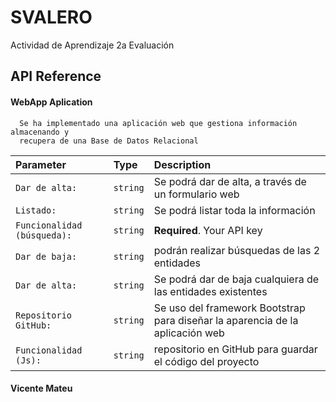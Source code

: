 
# SVALERO

Actividad de Aprendizaje 2a Evaluación


## API Reference

#### WebApp Aplication

```http
  Se ha implementado una aplicación web que gestiona información almacenando y 
  recupera de una Base de Datos Relacional 

```

| Parameter | Type     | Description                |
| :-------- | :------- | :------------------------- |
| `Dar de alta:` | `string` | Se podrá dar de alta, a través de un formulario web |
| `Listado:` | `string` | Se podrá listar toda la información  |
| `Funcionalidad (búsqueda):` | `string` | **Required**. Your API key |
| `Dar de baja:` | `string` | podrán realizar búsquedas de las 2 entidades  |
| `Dar de alta:` | `string` | Se podrá dar de baja cualquiera de las entidades existentes |
| `Repositorio GitHub:` | `string` | Se uso del framework Bootstrap para diseñar la aparencia de la aplicación web |
| `Funcionalidad (Js):` | `string` | repositorio en GitHub para guardar el código del proyecto |

#### Vicente Mateu

